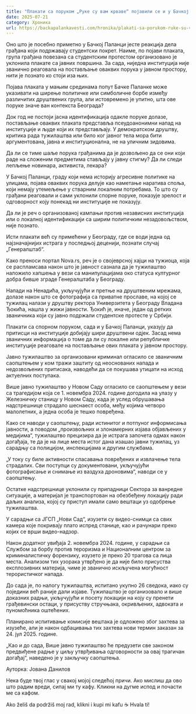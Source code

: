 ```yaml
---
title: "Плакати са поруком „Руке су вам крваве“ појавили се и у Бачкој Паланци"
date: 2025-07-21
category: Хроника
url: https://backapalankavesti.com/hronika/plakati-sa-porukom-ruke-su-vam-krvave-pojavili-se-i-u-backoj-palanci/
---
```


Оно што је посебно приметно у Бачкој Паланци јесте реакција дела грађана који подржавају студентски покрет. Наиме, по појави плаката, група грађана повезана са студентским протестом организовано је уклонила плакате са јавних површина. За сада, ниједна институција није званично реаговала на постављање оваквих порука у јавном простору, нити је познато ко стоји иза њих.

Појава плаката у мањим срединама попут Бачке Паланке може указивати на ширење политичке или симболичне борбе између различитих друштвених група, али истовремено је упитно, шта ове поруке значе ван контекста Београда?

Док год не постоји јасна идентификација одакле поруке долазе, постављање оваквих плаката представља псеудоанонимни напад на институције и људе који их представљају. У демократском друштву, критика рада тужилаштва или било ког јавног тела мора бити аргументована, јавна и институционална, не на уличним зидовима.

Да ли се тиме шаље порука грађанима да је дозвољено да се они који раде на сложеним предметима стављају у јавну стигму? Да ли следи лепљење новинара, активиста, лекара?

У Бачкој Паланци, граду који нема историју агресивне политике на улицама, појава оваквих порука делује као наметање наратива споља, који немају утемељење у стварним локалним потребама. То што су грађани реаговали и сами уклонили спорне поруке, показује зрелост и одговорност коју понекад ни институције не показују.

Да ли је реч о организованој кампањи против независних институција или о локалној идентификацији са ширим политичким незадовољством, није познато.

Исти плакати већ су примећени у Београду, где се води једна од најзначајнијих истрага у последњој деценији, познати случај „Генералштаб“.

Како преноси портал Nova.rs, реч је о својеврсној хајци на тужиоца, која се распламсава након што је јавност сазнала да је тужилаштво наложило хапшења у вези са манипулацијама око статуса културног добра бивше зграде Генералштаба у Београду.

Напади на Ненадића, укључујући и претње на друштвеним мрежама, долазе након што се фотографија са приватне прославе, на којој се тужилац налази у друштву ректора Универзитета у Београду Владaна Ђокића, нашла у жижи јавности. Ђокић је, иначе, један од ретких званичника који су јавно подржали студентске протесте у Србији.

Плакати са спорном поруком, сада и у Бачкој Паланци, указују да притисци на институције добијају шири друштвени одјек. Засад нема званичних информација о томе да ли су локалне или републичке институције реаговале на постављање ових плаката у јавном простору.

Јавно тужилаштво за организовани криминал огласило се званичним саопштењем у ком тражи заштиту од неоснованих напада и недозвољених притисака, наводећи да се покушава утицати на исход актуелних поступака.

Више јавно тужилаштво у Новом Саду огласило се саопштењем у вези са трагедијом која се 1. новембра 2024. године догодила на улазу у Железничку станицу у Новом Саду, када је услед обрушавања надстрешнице страдало шеснаест особа, међу којима четворо малолетних, а једна особа је тешко повређена.

Како се наводи у саопштењу, ради истинитог и потпуног информисања јавности, а поводом „произвољних и злонамерних изјава објављених у медијима“, тужилаштво прецизира да је истрага започета одмах након догађаја, те да је на лице места истог дана изашао јавни тужилац, уз сарадњу са полицијом, инспекцијама и другим службама.

„У току су биле активности спасавања повређених и извлачење тела страдалих. Сви поступци су документовани, укључујући фотографисање и снимање из ваздуха дроновима“, наводи се у саопштењу.

Остатке надстрешнице уклонили су припадници Сектора за ванредне ситуације, а материјал је транспортован на обезбеђену локацију ради даљих анализа, којој су приступ имали само вештаци уз одобрење тужилаштва.

У сарадњи са ЈГСП „Нови Сад“, изузети су видео-снимци са свих камера које покривају плато испред станице, као и рачунари преко којих се врши видео-надзор.

Након додатног увиђаја 2. новембра 2024. године, у сарадњи са Службом за борбу против тероризма и Националним центром за криминалистичку форензику, изузето је преко 20 трагова са лица места. Анализом тих узорака утврђено је да није било присуства експлозивних материја, чиме је званично искључена могућност терористичког напада.

До сада је, по налогу тужилаштва, испитано укупно 26 сведока, иако су поједини већ раније дали изјаве. Тужилаштво је организовало и више доказних радњи, укључујући и посету локацији на коју су пренети грађевински остаци, у присуству стручњака, окривљених, адвоката и пуномоћника оштећених.

Планирано испитивање комисије вештака је одложено због захтева за изузеће, али је након одбацивања тих захтева нови термин заказан за 24. јул 2025. године.

„Као и до сада, Више јавно тужилаштво ће предузети све законом предвиђене радње у циљу утврђивања одговорности за овај трагичан догађај“, наведено је у закључку саопштења.

Ауторка: Јована Данилов

Нека буде твој глас у свакој мојој следећој причи. Ако мислиш да ово што радим вреди, сипај ми ту кафу. Кликни на дугме испод и почасти ме са кафом.

Ako želiš da podržiš moj rad, klikni i kupi mi kafu ☕ Hvala ti!
